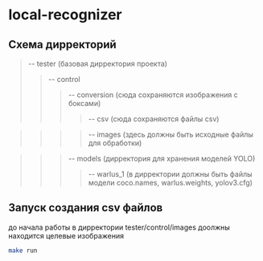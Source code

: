 # local-recognizer

## Схема дирректорий

> -- tester (базовая дирректория проекта)
> > -- control
> > > -- conversion (сюда сохраняются изображения с боксами)
> > > > -- csv (сюда сохраняются файлы csv)

> > > > -- images (здесь должны быть исходные файлы для обработки)

> > > -- models (дирректория для хранения моделей YOLO)
> > > > -- warlus_1 (в дирректории должны быть файлы модели coco.names, warlus.weights, yolov3.cfg)


## Запуск создания csv файлов
до начала работы в дирректории tester/control/images доолжны находится целевые изображения
```bash
make run
```